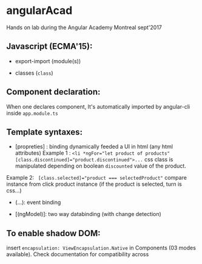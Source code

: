 # angularAcad

Hands on lab during the Angular Academy Montreal sept'2017

## Javascript (ECMA'15):

 * export-import (module(s))

 * classes (`class`)

## Component declaration:
When one declares component, It's automatically imported by angular-cli inside `app.module.ts`


## Template syntaxes:

*  [propreties] : binding dynamically feeded a UI in html (any html attributes)
Example 1 : `<li *ngFor="let product of products" [class.discontinued]="product.discontinued">...` css class is manipulated depending on boolean `discounted` value of the product.

Example 2: ` [class.selected]="product === selectedProduct"` compare instance from click product instance (if the product is selected, turn is css...)



* (...): event binding

* [(ngModel)]: two way databinding (with change detection)


## To enable shadow DOM:

insert `encapsulation: ViewEncapsulation.Native` in Components (03 modes available). Check documentation for compatibility across

